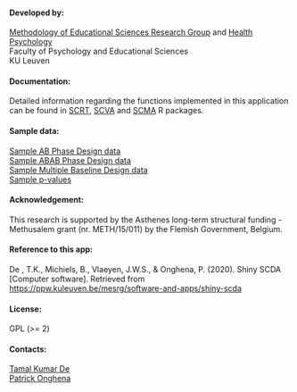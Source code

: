 #### Developed by:

[Methodology of Educational Sciences Research Group](http://ppw.kuleuven.be/home/english/research/mesrg) and [Health Psychology](http://ppw.kuleuven.be/ogp/generalinformation)  
Faculty of Psychology and Educational Sciences  
KU Leuven

#### Documentation:

Detailed information regarding the functions implemented in this application can be found in [SCRT](https://cran.r-project.org/package=SCRT), [SCVA](https://cran.r-project.org/package=SCVA) and [SCMA](https://cran.r-project.org/package=SCMA) R packages.

#### Sample data:

[Sample AB Phase Design data](AB.txt)  
[Sample ABAB Phase Design data](ABAB.csv)  
[Sample Multiple Baseline Design data](MBD.xlsx)  
[Sample p-values](pvalues.txt)

#### Acknowledgement:

This research is supported by the Asthenes long-term structural funding - Methusalem grant (nr. METH/15/011) by the Flemish Government, Belgium.

#### Reference to this app:

De , T.K., Michiels, B., Vlaeyen, J.W.S., & Onghena, P. (2020). Shiny SCDA [Computer software]. Retrieved from https://ppw.kuleuven.be/mesrg/software-and-apps/shiny-scda

#### License:

GPL (>= 2)

#### Contacts:

[Tamal Kumar De](http://ppw.kuleuven.be/home/english/research/mesrg/staff-mesrg/00112260)  
[Patrick Onghena](http://ppw.kuleuven.be/home/english/research/mesrg/staff-mesrg/00015697)
